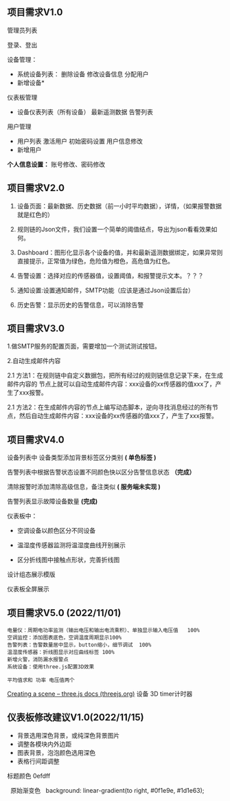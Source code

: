 ## 项目需求V1.0

 管理员列表
 
登录、登出

设备管理：
- 系统设备列表：
删除设备
修改设备信息
分配用户
- 新增设备*

仪表板管理
- 设备仪表列表（所有设备）
最新遥测数据
告警列表

用户管理
- 用户列表
激活用户
初始密码设置
用户信息修改
- 新增用户

**个人信息设置：**		账号修改、密码修改


## 项目需求V2.0

1. 设备页面：最新数据、历史数据（前一小时平均数据），详情，（如果报警数据就是红色的）
2. 规则链的Json文件，我们设置一个简单的阈值结点，导出为json看看效果如何。

3. Dashboard：图形化显示各个设备的值，并和最新遥测数据绑定，如果异常则直接提示，正常值为绿色，危险值为橙色，高危值为红色。

4. 告警设置：选择对应的传感器值，设置阈值，和报警提示文本。？？？

5. 通知设置:设置通知邮件，SMTP功能（应该是通过Json设置后台）

6. 历史告警：显示历史的告警信息，可以消除告警

## 项目需求V3.0

1.做SMTP服务的配置页面，需要增加一个测试测试按钮。

2.自动生成邮件内容

2.1 方法1：在规则链中自定义数据包，把所有经过的规则链信息记录下来，在生成邮件内容的
节点上就可以自动生成邮件内容：xxx设备的xx传感器的值xxx了，产生了xxx报警。

2.1 方法2：在生成邮件内容的节点上编写动态脚本，逆向寻找消息经过的所有节点，然后自动生成邮件内容：xxx设备的xx传感器的值xxx了，产生了xxx报警。


## 项目需求V4.0

设备列表中 设备类型添加背景标签区分类别  **( 单色标签 )**

告警列表中根据告警状态设置不同颜色快以区分告警信息状态 **（完成）**

清除报警时添加清除高级信息，备注类似 **( 服务端未实现 )**

告警列表显示故障设备数量 **(完成)**

仪表板中：

- 空调设备以颜色区分不同设备

- 温湿度传感器监测将温湿度曲线开别展示

- 区分折线图中接触点形状，完善折线图

设计组态展示模版

仪表板全屏展示

## 项目需求V5.0  (2022/11/01)

	电量仪：周期电功率监测（输出电压和输出电流乘积）、单独显示输入电压值   100%
	空调监控：添加图表底色，空调温度周期显示100%
	告警列表：告警数量居中显示，button缩小，细节调试  100%
	温湿度传感器：折线图显示对应曲线标签 100%
	新增火警，消防漏水报警点
	系统设备：使用three.js配置3D效果

	平均值求和 功率 电压值两个
[Creating a scene – three.js docs (threejs.org)](https://threejs.org/docs/index.html#manual/en/introduction/Creating-a-scene)
设备 3D
	timer计时器

## 仪表板修改建议V1.0(2022/11/15)
- 背景选用深色背景，或纯深色背景图片
- 调整各模块内外边距
- 图表背景，泡泡颜色选用深色
- 表格行间距调整



标题颜色  0efdff

  原始渐变色   background: linear-gradient(to right, #0f1e9e, #1d1e63);
 